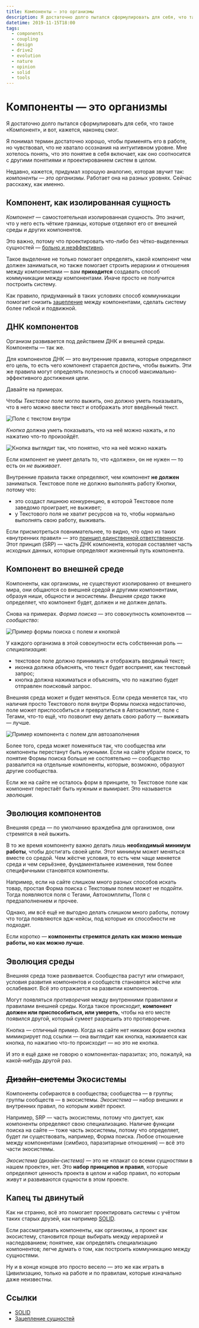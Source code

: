 ```yaml
---
title: Компоненты — это организмы
description: Я достаточно долго пытался сформулировать для себя, что такое «Компонент». Недавно, кажется, придумал для себя хорошую аналогию, которая работает на разных уровнях. Сейчас расскажу, как именно.
datetime: 2019-11-15T18:00
tags:
  - components
  - coupling
  - design
  - drive2
  - evolution
  - nature
  - opinion
  - solid
  - tools
---
```


# Компоненты — это организмы

Я достаточно долго пытался сформулировать для себя, что такое «Компонент», и вот, кажется, наконец смог.

Я понимал термин достаточно хорошо, чтобы применять его в работе, но чувствовал, что не хватало осознания на интуитивном уровне. Мне хотелось понять, что это понятие в себя включает, как оно соотносится с другими понятиями и проектированием систем в целом.

Недавно, кажется, придумал хорошую аналогию, которая звучит так: _компоненты — это организмы_. Работает она на разных уровнях. Сейчас расскажу, как именно.

## Компонент, как изолированная сущность

_Компонент_ — самостоятельная изолированная сущность. Это значит, что у него есть чёткие границы, которые отделяют его от внешней среды и других компонентов.

Это важно, потому что проектировать что-либо без чётко-выделенных сущностей — [больно и неэффективно](https://ru.wikipedia.org/wiki/UML).

Такое выделение не только помогает определять, какой компонент чем должен заниматься, но также помогает строить иерархии и отношения между компонентами — вам **приходится** создавать способ коммуникации между компонентами. Иначе просто не получится построить систему.

Как правило, придуманный в таких условиях способ коммуникации помогает снизить [зацепление](<https://en.wikipedia.org/wiki/Coupling_(computer_programming)>) между компонентами, сделать систему более гибкой и подвижной.

## ДНК компонентов

Организм развивается под действием ДНК и внешней среды. Компоненты — так же.

Для компонентов ДНК — это внутренние правила, которые определяют его цель, то есть чего компонент старается достичь, чтобы выжить. Эти же правила могут определять полезность и способ максимально-эффективного достижения цели.

Давайте на примерах.

Чтобы _Текстовое поле_ могло выжить, оно должно уметь показывать, что в него можно ввести текст и отображать этот введённый текст.

![Поле с текстом внутри](./field.webp)

_Кнопка_ должна уметь показывать, что на неё можно нажать, и по нажатию что-то произойдёт.

![Кнопка выглядит так, что понятно, что на неё можно нажать](./button.webp)

Если компонент не умеет делать то, что «должен», он не нужен — то есть он _не выживает_.

Внутренние правила также определяют, чем компонент **не должен** заниматься. Текстовое поле не должно выполнять работу Кнопки, потому что:

- это создаст лишнюю конкуренцию, в которой Текстовое поле заведомо проиграет, не выживет;
- у Текстового поля не хватит ресурсов на то, чтобы нормально выполнять свою работу, выживать.

Если присмотреться повнимательнее, то видно, что одно из таких «внутренних правил» — это [принцип единственной ответственности](https://ota-solid.now.sh/srp). Этот принцип (SRP) — часть ДНК компонента, которая составляет часть исходных данных, которые определяют жизненный путь компонента.

## Компонент во внешней среде

Компоненты, как организмы, не существуют изолированно от внешнего мира, они общаются со внешней средой и другими компонентами, образуя ниши, общности и экосистемы. _Внешняя среда_ также определяет, что компонент будет, должен и не должен делать.

Снова на примерах. _Форма поиска_ — это совокупность компонентов — _сообщество_:

![Пример формы поиска с полем и кнопкой](./search-form.webp)

У каждого организма в этой совокупности есть собственная роль — _специализация_:

- текстовое поле должно принимать и отображать вводимый текст;
- иконка должна объяснять, что текст будет воспринят, как текстовый запрос;
- кнопка должна нажиматься и объяснять, что по нажатию будет отправлен поисковый запрос.

Внешняя среда может и будет меняться. Если среда меняется так, что наличия просто Текстового поля внутри Формы поиска недостаточно, поле может приспособиться и превратиться в Автокомплит, поле с Тегами, что-то ещё, что позволит ему делать свою работу — выживать — лучше.

![Пример компонента с полем для автозаполнения](./combobox.webp)

Более того, среда может поменяться так, что сообщества или компоненты перестанут быть нужными. Если на сайте убрали поиск, то понятие Формы поиска больше не состоятельно — сообщество развалится на отдельные компоненты, которые, возможно, образуют другие сообщества.

Если же на сайте не осталось форм в принципе, то Текстовое поле как компонент перестаёт быть нужным и вымирает. Это называется _эволюция_.

## Эволюция компонентов

Внешняя среда — по умолчанию враждебна для организмов, они стремятся в ней выжить.

В то же время компоненту важно делать лишь **необходимый минимум работы**, чтобы достигать своей цели. Этот минимум может меняться вместе со средой. Чем жёстче условия, то есть чем чаще меняется среда и чем серьёзнее, фундаментальнее изменения, тем более специфичными становятся компоненты.

Например, если на сайте слишком много разных способов искать товар, простая Форма поиска с Текстовым полем может не подойти. Тогда появляются поля с Тегами, Автокомплиты, Поля с предзаполнением и прочее.

Однако, им всё ещё не выгодно делать слишком много работы, потому что тогда появляются эдж-кейсы, под которые их способности не подходят.

Если коротко — **компоненты стремятся делать как можно меньше работы, но как можно лучше**.

## Эволюция среды

Внешняя среда тоже развивается. Сообщества растут или отмирают, условия развития компонентов и сообществ становятся жёстче или ослабевают. Всё это отражается на развитии компонентов.

Могут появляться _противоречия_ между внутренними правилами и правилами внешней среды. Когда такое происходит, **компонент должен или приспособиться, или умереть**, чтобы на его месте появился другой, который сумеет разрешить это противоречие.

Кнопка — отличный пример. Когда на сайте нет никаких форм кнопка мимикрирует под ссылки — она выглядит как кнопка, нажимается как кнопка, по нажатию что-то происходит — но это не кнопка.

И это я ещё даже не говорю о компонентах-паразитах; это, пожалуй, на какой-нибудь другой раз.

## ~~Дизайн-системы~~ Экосистемы

Компоненты собираются в сообщества; сообщества — в группы; группы сообществ — в экосистемы. _Экосистема_ — набор внешних и внутренних правил, по которым живёт проект.

Например, SRP — часть экосистемы, потому что диктует, как компоненты определяют свою специализацию. Наличие функции поиска на сайте — тоже часть экосистемы, потому что определяет, будет ли существовать, например, Форма поиска. Любое отношение между компонентами (симбиоз, паразитарные отношения) — всё это части экосистемы.

_Экосистема (дизайн-система)_ — это не «плакат со всеми сущностями в нашем проекте», нет. Это **набор принципов и правил**, которые определяют ценность проекта в целом и набор правил, по которым живут и развиваются сущности в этом проекте.

## Капец ты двинутый

Как ни странно, всё это помогает проектировать системы с учётом таких старых друзей, как например [SOLID](https://solidbook.vercel.app).

Если рассматривать компоненты, как организмы, а проект как экосистему, становится проще выбирать между иерархией и наследованием; понятнее, как определять специализацию компонентов; легче думать о том, как построить коммуникацию между сущностями.

Ну и в конце концов это просто весело — это же как играть в Цивилизацию, только на работе и по правилам, которые изначально даже неизвестны.

## Ссылки

- [SOLID](https://solidbook.vercel.app)
- [Зацепление сущностей](<https://en.wikipedia.org/wiki/Coupling_(computer_programming)>)
